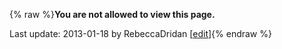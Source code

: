 {% raw %}**You are not allowed to view this page.**

Last update: 2013-01-18 by RebeccaDridan [[edit](https://github.com/delph-in/docs/wiki/LtgOslo_MarteSvalastoga/_edit)]{% endraw %}